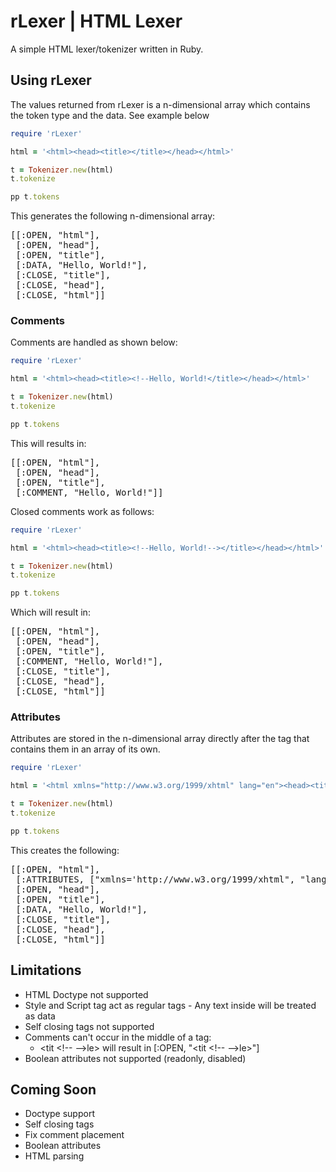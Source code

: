 # rLexer | HTML Lexer

A simple HTML lexer/tokenizer written in Ruby.

## Using rLexer

The values returned from rLexer is a n-dimensional array which contains the token type and the data. See example below

```ruby
require 'rLexer'

html = '<html><head><title></title></head></html>'

t = Tokenizer.new(html)
t.tokenize

pp t.tokens
```

This generates the following n-dimensional array:

<pre>
[[:OPEN, "html"],
 [:OPEN, "head"],
 [:OPEN, "title"],
 [:DATA, "Hello, World!"],
 [:CLOSE, "title"],
 [:CLOSE, "head"],
 [:CLOSE, "html"]]
</pre>

### Comments

Comments are handled as shown below:

```ruby
require 'rLexer'

html = '<html><head><title><!--Hello, World!</title></head></html>'

t = Tokenizer.new(html)
t.tokenize

pp t.tokens
```

This will results in:

<pre>
[[:OPEN, "html"],
 [:OPEN, "head"],
 [:OPEN, "title"],
 [:COMMENT, "Hello, World!</title></head></html>"]]
</pre>

Closed comments work as follows:

```ruby
require 'rLexer'

html = '<html><head><title><!--Hello, World!--></title></head></html>'

t = Tokenizer.new(html)
t.tokenize

pp t.tokens
```

Which will result in:

<pre>
[[:OPEN, "html"],
 [:OPEN, "head"],
 [:OPEN, "title"],
 [:COMMENT, "Hello, World!"],
 [:CLOSE, "title"],
 [:CLOSE, "head"],
 [:CLOSE, "html"]]
</pre>

### Attributes

Attributes are stored in the n-dimensional array directly after the tag that contains them in an array of its own.

```ruby
require 'rLexer'

html = '<html xmlns="http://www.w3.org/1999/xhtml" lang="en"><head><title>Hello, World!</title></head></html>'

t = Tokenizer.new(html)
t.tokenize

pp t.tokens
```

This creates the following:

<pre>
[[:OPEN, "html"],
 [:ATTRIBUTES, ["xmlns='http://www.w3.org/1999/xhtml", "lang='en'"]],
 [:OPEN, "head"],
 [:OPEN, "title"],
 [:DATA, "Hello, World!"],
 [:CLOSE, "title"],
 [:CLOSE, "head"],
 [:CLOSE, "html"]]
</pre>

## Limitations
  * HTML Doctype not supported
  * Style and Script tag act as regular tags - Any text inside will be treated as data
  * Self closing tags not supported
  * Comments can't occur in the middle of a tag: 
    * <tit &lt;!-- --&gt;le> will result in [:OPEN, "<tit &lt;!-- --&gt;le>"]
  * Boolean attributes not supported (readonly, disabled)
  
## Coming Soon
 * Doctype support
 * Self closing tags
 * Fix comment placement
 * Boolean attributes
 * HTML parsing
